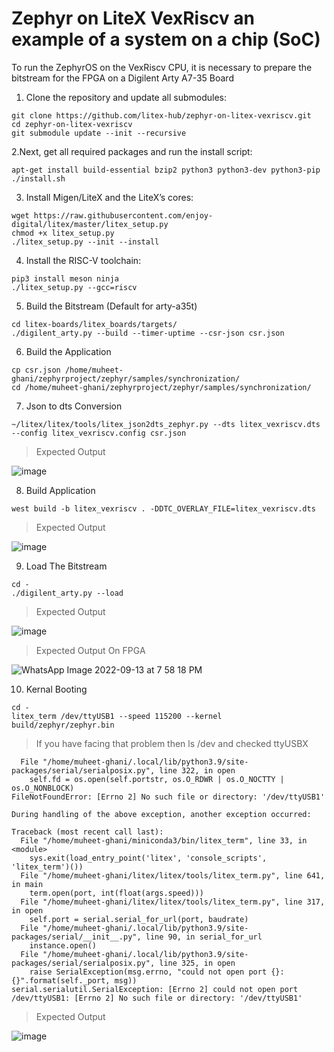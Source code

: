 # Zephyr on LiteX VexRiscv an example of a system on a chip (SoC)

To run the ZephyrOS on the VexRiscv CPU, it is necessary to prepare the bitstream for the FPGA on a Digilent Arty A7-35 Board

1. Clone the repository and update all submodules:

```
git clone https://github.com/litex-hub/zephyr-on-litex-vexriscv.git
cd zephyr-on-litex-vexriscv
git submodule update --init --recursive
```

2.Next, get all required packages and run the install script:

```
apt-get install build-essential bzip2 python3 python3-dev python3-pip
./install.sh
```

3. Install Migen/LiteX and the LiteX’s cores:

```
wget https://raw.githubusercontent.com/enjoy-digital/litex/master/litex_setup.py
chmod +x litex_setup.py
./litex_setup.py --init --install 
```

4. Install the RISC-V toolchain:

```
pip3 install meson ninja
./litex_setup.py --gcc=riscv
```

5. Build the Bitstream (Default for arty-a35t)

```
cd litex-boards/litex_boards/targets/
./digilent_arty.py --build --timer-uptime --csr-json csr.json
```

6. Build the Application

```
cp csr.json /home/muheet-ghani/zephyrproject/zephyr/samples/synchronization/
cd /home/muheet-ghani/zephyrproject/zephyr/samples/synchronization/
```

7. Json to dts Conversion

```
~/litex/litex/tools/litex_json2dts_zephyr.py --dts litex_vexriscv.dts --config litex_vexriscv.config csr.json
```

> Expected Output

![image](https://user-images.githubusercontent.com/81433387/189995790-982532fb-3e4b-4125-8a1e-3dcb1fb9f8f7.png)

8. Build Application

```
west build -b litex_vexriscv . -DDTC_OVERLAY_FILE=litex_vexriscv.dts
```

> Expected Output

![image](https://user-images.githubusercontent.com/81433387/189996102-9949fec2-2b52-47b0-9b36-d08f6e96bb55.png)

9. Load The Bitstream 

```
cd -
./digilent_arty.py --load
```

> Expected Output

![image](https://user-images.githubusercontent.com/81433387/189996906-0be4d246-3184-489a-88ac-c353ff366403.png)

> Expected Output On FPGA 

![WhatsApp Image 2022-09-13 at 7 58 18 PM](https://user-images.githubusercontent.com/81433387/189998875-d47f4e4c-9efe-4c42-a431-0eb67d6e86a1.jpeg)

10. Kernal Booting

```
cd -
litex_term /dev/ttyUSB1 --speed 115200 --kernel build/zephyr/zephyr.bin
```

> If you have facing that problem 
> then ls /dev
> and checked ttyUSBX

```
  File "/home/muheet-ghani/.local/lib/python3.9/site-packages/serial/serialposix.py", line 322, in open
    self.fd = os.open(self.portstr, os.O_RDWR | os.O_NOCTTY | os.O_NONBLOCK)
FileNotFoundError: [Errno 2] No such file or directory: '/dev/ttyUSB1'

During handling of the above exception, another exception occurred:

Traceback (most recent call last):
  File "/home/muheet-ghani/miniconda3/bin/litex_term", line 33, in <module>
    sys.exit(load_entry_point('litex', 'console_scripts', 'litex_term')())
  File "/home/muheet-ghani/litex/litex/tools/litex_term.py", line 641, in main
    term.open(port, int(float(args.speed)))
  File "/home/muheet-ghani/litex/litex/tools/litex_term.py", line 317, in open
    self.port = serial.serial_for_url(port, baudrate)
  File "/home/muheet-ghani/.local/lib/python3.9/site-packages/serial/__init__.py", line 90, in serial_for_url
    instance.open()
  File "/home/muheet-ghani/.local/lib/python3.9/site-packages/serial/serialposix.py", line 325, in open
    raise SerialException(msg.errno, "could not open port {}: {}".format(self._port, msg))
serial.serialutil.SerialException: [Errno 2] could not open port /dev/ttyUSB1: [Errno 2] No such file or directory: '/dev/ttyUSB1'
```

> Expected Output

![image](https://user-images.githubusercontent.com/81433387/189998772-2b754344-c72d-4991-a0af-e793d5e2d1a1.png)
